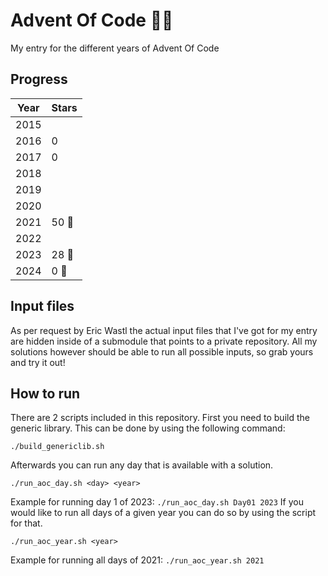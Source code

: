 # Advent Of Code :christmas_tree::christmas_tree:

My entry for the different years of Advent Of Code

## Progress
| Year | Stars |
| - | - |
| 2015 | |
| 2016 | 0 |
| 2017 | 0 |
| 2018 | |
| 2019 | |
| 2020 |  |
| 2021 | 50 :star2: |
| 2022 |  |
| 2023 | 28 :star2: |
| 2024 | 0 :star2: |

## Input files
As per request by Eric Wastl the actual input files that I've got for my entry are hidden inside of a submodule that points to a private repository. All my solutions however should be able to run all possible inputs, so grab yours and try it out!

## How to run
There are 2 scripts included in this repository. First you need to build the generic library. This can be done by using the following command:
```
./build_genericlib.sh
```
Afterwards you can run any day that is available with a solution.
```
./run_aoc_day.sh <day> <year>
```
Example for running day 1 of 2023: ```./run_aoc_day.sh Day01 2023```
If you would like to run all days of a given year you can do so by using the script for that.
```
./run_aoc_year.sh <year>
```
Example for running all days of 2021: ```./run_aoc_year.sh 2021```
